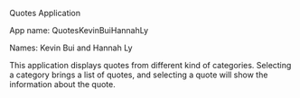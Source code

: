 Quotes Application

App name: QuotesKevinBuiHannahLy

Names: Kevin Bui and Hannah Ly

This application displays quotes from different kind of categories. Selecting a category brings a list of quotes, and selecting a quote will show the information about the quote.
